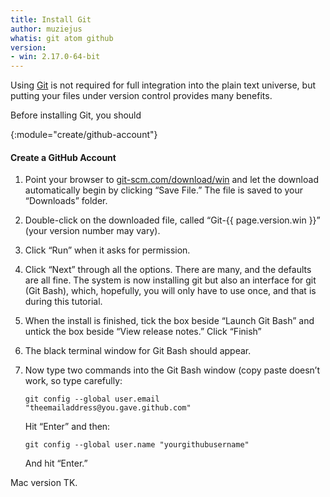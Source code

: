 ```yaml
---
title: Install Git
author: muziejus
whatis: git atom github
version:
- win: 2.17.0-64-bit
---
```


Using [Git](/whatis/git) is not required for full integration into the plain
text universe, but putting your files under version control provides many
benefits.

Before installing Git, you should


{:module="create/github-account"}
#### Create a GitHub Account

<div class="pc">
<div class="win">


1. Point your browser to
   [git-scm.com/download/win](https://git-scm.com/download/win) and let the
   download automatically begin by clicking “Save File.” The file is saved to your “Downloads” folder.

1. Double-click on the downloaded file, called “Git-{{ page.version.win }}” (your version number may vary).

1. Click “Run” when it asks for permission.

1. Click “Next” through all the options. There are many, and the defaults are
   all fine. The system is now installing git but also an interface for git
   (Git Bash), which, hopefully, you will only have to use once, and that is
   during this tutorial.

1. When the install is finished, tick the box beside “Launch Git Bash” and
   untick the box beside “View release notes.” Click “Finish”

1. The black terminal window for Git Bash should appear.

1. Now type two commands into the Git Bash window (copy paste doesn’t work, so
   type carefully:

   `git config --global user.email "theemailaddress@you.gave.github.com"`

   Hit “Enter” and then:

   `git config --global user.name "yourgithubusername"`

   And hit “Enter.”
</div>
<div class="mac">

Mac version TK.

</div>
</div>
